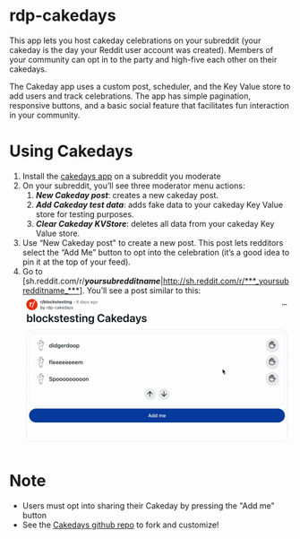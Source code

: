 # rdp-cakedays

This app lets you host cakeday celebrations on your subreddit (your cakeday is the day your Reddit user account was created). Members of your community can opt in to the party and high-five each other on their cakedays.

The Cakeday app uses a custom post, scheduler, and the Key Value store to add users and track celebrations. The app has simple pagination, responsive buttons, and a basic social feature that facilitates fun interaction in your community.

# Using Cakedays

1. Install the [cakedays app](https://developers.reddit.com/apps/rdp-cakedays) on a subreddit you moderate
2. On your subreddit, you’ll see three moderator menu actions:
   1. **_New Cakeday post_**: creates a new cakeday post.
   2. **_Add Cakeday test data_**: adds fake data to your cakeday Key Value store for testing purposes.
   3. **_Clear Cakeday KVStore_**: deletes all data from your cakeday Key Value store.
3. Use “New Cakeday post" to create a new post. This post lets redditors select the “Add Me” button to opt into the celebration (it’s a good idea to pin it at the top of your feed).
4. Go to [sh.reddit.com/r/***_yoursubredditname_***|http://sh.reddit.com/r/***_yoursubredditname_***]. You’ll see a post similar to this:
   ![Cakedays](Cakedays.gif "Cakedays")

# Note

- Users must opt into sharing their Cakeday by pressing the "Add me" button
- See the [Cakedays github repo](https://github.com/reddit/devvit-sandbox/tree/main/devvit-0.10.x/rdp-cakedays-main) to fork and customize!

